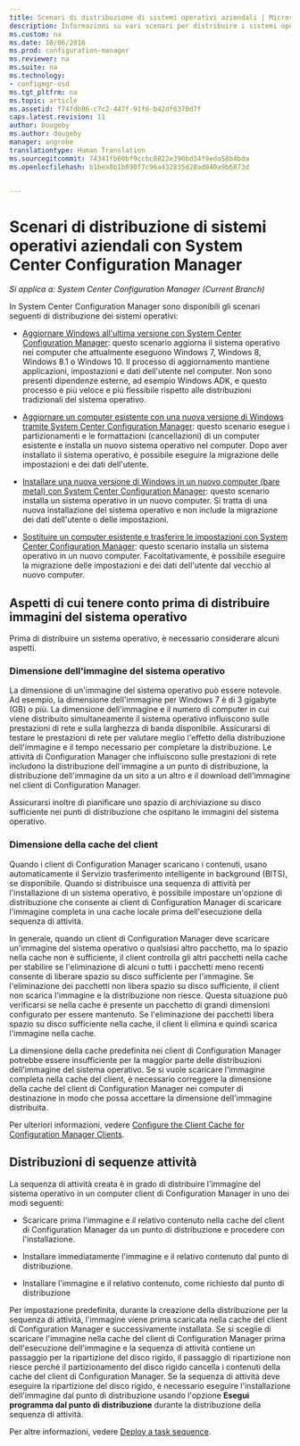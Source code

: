 ```yaml
---
title: Scenari di distribuzione di sistemi operativi aziendali | Microsoft Docs
description: Informazioni su vari scenari per distribuire i sistemi operativi aziendali con System Center Configuration Manager.
ms.custom: na
ms.date: 10/06/2016
ms.prod: configuration-manager
ms.reviewer: na
ms.suite: na
ms.technology:
- configmgr-osd
ms.tgt_pltfrm: na
ms.topic: article
ms.assetid: f74fdb86-c7c2-447f-91f6-b42df6370d7f
caps.latest.revision: 11
author: Dougeby
ms.author: dougeby
manager: angrobe
translationtype: Human Translation
ms.sourcegitcommit: 74341fb60bf9ccbc8822e390bd34f9eda58b4bda
ms.openlocfilehash: b1bea8b1b890f7c96a432835d28ad840a9b6873d


---
```

# <a name="scenarios-to-deploy-enterprise-operating-systems-with-system-center-configuration-manager"></a>Scenari di distribuzione di sistemi operativi aziendali con System Center Configuration Manager

*Si applica a: System Center Configuration Manager (Current Branch)*

In System Center Configuration Manager sono disponibili gli scenari seguenti di distribuzione dei sistemi operativi:  

-   [Aggiornare Windows all'ultima versione con System Center Configuration Manager](upgrade-windows-to-the-latest-version.md): questo scenario aggiorna il sistema operativo nei computer che attualmente eseguono Windows 7, Windows 8, Windows 8.1 o Windows 10. Il processo di aggiornamento mantiene applicazioni, impostazioni e dati dell'utente nel computer. Non sono presenti dipendenze esterne, ad esempio Windows ADK, e questo processo è più veloce e più flessibile rispetto alle distribuzioni tradizionali del sistema operativo.  

-   [Aggiornare un computer esistente con una nuova versione di Windows tramite System Center Configuration Manager](refresh-an-existing-computer-with-a-new-version-of-windows.md): questo scenario esegue i partizionamenti e le formattazioni (cancellazioni) di un computer esistente e installa un nuovo sistema operativo nel computer. Dopo aver installato il sistema operativo, è possibile eseguire la migrazione delle impostazioni e dei dati dell'utente.  

-   [Installare una nuova versione di Windows in un nuovo computer (bare metal) con System Center Configuration Manager](install-new-windows-version-new-computer-bare-metal.md): questo scenario installa un sistema operativo in un nuovo computer. Si tratta di una nuova installazione del sistema operativo e non include la migrazione dei dati dell'utente o delle impostazioni.  

-   [Sostituire un computer esistente e trasferire le impostazioni con System Center Configuration Manager](replace-an-existing-computer-and-transfer-settings.md): questo scenario installa un sistema operativo in un nuovo computer. Facoltativamente, è possibile eseguire la migrazione delle impostazioni e dei dati dell'utente dal vecchio al nuovo computer.  

## <a name="things-to-consider-before-you-deploy-operating-system-images"></a>Aspetti di cui tenere conto prima di distribuire immagini del sistema operativo  
 Prima di distribuire un sistema operativo, è necessario considerare alcuni aspetti.  

### <a name="operating-system-image-size"></a>Dimensione dell'immagine del sistema operativo  
 La dimensione di un'immagine del sistema operativo può essere notevole. Ad esempio, la dimensione dell'immagine per Windows 7 è di 3 gigabyte (GB) o più. La dimensione dell'immagine e il numero di computer in cui viene distribuito simultaneamente il sistema operativo influiscono sulle prestazioni di rete e sulla larghezza di banda disponibile. Assicurarsi di testare le prestazioni di rete per valutare meglio l'effetto della distribuzione dell'immagine e il tempo necessario per completare la distribuzione. Le attività di Configuration Manager che influiscono sulle prestazioni di rete includono la distribuzione dell'immagine a un punto di distribuzione, la distribuzione dell'immagine da un sito a un altro e il download dell'immagine nel client di Configuration Manager.  

 Assicurarsi inoltre di pianificare uno spazio di archiviazione su disco sufficiente nei punti di distribuzione che ospitano le immagini del sistema operativo.  

### <a name="client-cache-size"></a>Dimensione della cache del client  
 Quando i client di Configuration Manager scaricano i contenuti, usano automaticamente il Servizio trasferimento intelligente in background (BITS), se disponibile. Quando si distribuisce una sequenza di attività per l'installazione di un sistema operativo, è possibile impostare un'opzione di distribuzione che consente ai client di Configuration Manager di scaricare l'immagine completa in una cache locale prima dell'esecuzione della sequenza di attività.  

 In generale, quando un client di  Configuration Manager deve scaricare un'immagine del sistema operativo o qualsiasi altro pacchetto, ma lo spazio nella cache non è sufficiente, il client controlla gli altri pacchetti nella cache per stabilire se l'eliminazione di alcuni o tutti i pacchetti meno recenti consente di liberare spazio su disco sufficiente per l'immagine. Se l'eliminazione dei pacchetti non libera spazio su disco sufficiente, il client non scarica l'immagine e la distribuzione non riesce. Questa situazione può verificarsi se nella cache è presente un pacchetto di grandi dimensioni configurato per essere mantenuto. Se l'eliminazione dei pacchetti libera spazio su disco sufficiente nella cache, il client li elimina e quindi scarica l'immagine nella cache.  

 La dimensione della cache predefinita nei client di Configuration Manager potrebbe essere insufficiente per la maggior parte delle distribuzioni dell'immagine del sistema operativo. Se si vuole scaricare l'immagine completa nella cache del client, è necessario correggere la dimensione della cache del client di Configuration Manager nei computer di destinazione in modo che possa accettare la dimensione dell'immagine distribuita.  

 Per ulteriori informazioni, vedere [Configure the Client Cache for Configuration Manager Clients](../../core/clients/manage/manage-clients.md#BKMK_ClientCache).  

## <a name="task-sequence-deployments"></a>Distribuzioni di sequenze attività  
 La sequenza di attività creata è in grado di distribuire l'immagine del sistema operativo in un computer client di Configuration Manager in uno dei modi seguenti:  

-   Scaricare prima l'immagine e il relativo contenuto nella cache del client di Configuration Manager da un punto di distribuzione e procedere con l'installazione.  

-   Installare immediatamente l'immagine e il relativo contenuto dal punto di distribuzione.  

-   Installare l'immagine e il relativo contenuto, come richiesto dal punto di distribuzione  

 Per impostazione predefinita, durante la creazione della distribuzione per la sequenza di attività, l'immagine viene prima scaricata nella cache del client di Configuration Manager e successivamente installata. Se si sceglie di scaricare l'immagine nella cache del client di Configuration Manager prima dell'esecuzione dell'immagine e la sequenza di attività contiene un passaggio per la ripartizione del disco rigido, il passaggio di ripartizione non riesce perché il partizionamento del disco rigido cancella i contenuti della cache del client di Configuration Manager. Se la sequenza di attività deve eseguire la ripartizione del disco rigido, è necessario eseguire l'installazione dell'immagine dal punto di distribuzione usando l'opzione **Esegui programma dal punto di distribuzione**  durante la distribuzione della sequenza di attività.  

 Per altre informazioni, vedere [Deploy a task sequence](manage-task-sequences-to-automate-tasks.md#BKMK_DeployTS).  



<!--HONumber=Dec16_HO3-->


